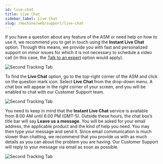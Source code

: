 ```yaml
---
id: live-chat
title: Live Chat
sidebar_label: Live Chat
slug: /machine/web/support/live-chat
---
```


If you have a question about any
feature of the ASM or need help
on how to use it, we recommend
you to get in touch using the
**Instant Live Chat** option.
Through this means, we provide you
with fast and personalized support
on minor issues for which it is not
necessary to schedule a video call
(in this case, the
[Talk to an expert](/machine/web/support/talk-expert/)
option would apply).

![Second Tracking Tab](https://res.cloudinary.com/fluid-attacks/image/upload/v1644244093/docs/web/organizations/support/support__livechat_option.png)

To find the **Live Chat** option,
go to the top-right corner of the
ASM and click on the question
mark icon.
Select **Live Chat** from the
drop-down menu.
A chat box will appear in the
right corner of your screen, and
you will be enabled to chat
with our Customer Support team.

![Second Tracking Tab](https://res.cloudinary.com/fluid-attacks/image/upload/v1644244093/docs/web/organizations/support/support_chatbox.png)

You need to keep in mind that the
**Instant Live Chat** service is
available from 8:00 AM until
6:00 PM (GMT-5).
Outside these hours, the chat
box’s title bar will say
**Leave us a message**.
You will be asked for your email
address, the applicable product
and the kind of help you need.
You may then type your message
and send it.
Since email communication is much
slower than chatting, we recommend
that you provide us with as much
details as you can about the
problem you are having.
Our Customer Support will reply
to your message via email as
soon as possible.

![Second Tracking Tab](https://res.cloudinary.com/fluid-attacks/image/upload/v1644244093/docs/web/organizations/support/support_leave_message.png)

